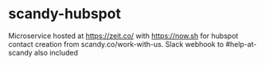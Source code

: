 # scandy-hubspot

Microservice hosted at https://zeit.co/ with https://now.sh for hubspot contact creation from scandy.co/work-with-us.   Slack webhook to #help-at-scandy also included
